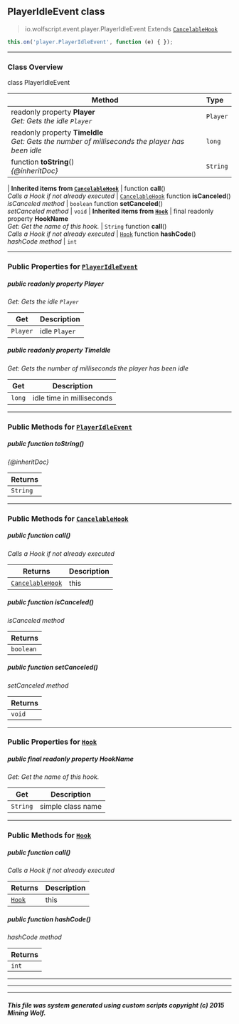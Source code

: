 ## PlayerIdleEvent __class__

>io.wolfscript.event.player.PlayerIdleEvent
>Extends [`CancelableHook`](../../hook/CancelableHook.md)
``` javascript
this.on('player.PlayerIdleEvent', function (e) { });
```


---

### Class Overview

class PlayerIdleEvent

Method | Type   
--- | :--- 
 readonly property __Player__ <br> _Get: Gets the idle `Player`_ | `Player`
 readonly property __TimeIdle__ <br> _Get: Gets the number of milliseconds the player has been idle_ | `long`
 function __toString__() <br> _{@inheritDoc}_ | `String`
 |
__Inherited items from [`CancelableHook`](../../hook/CancelableHook.md)__ |
 function __call__() <br> _Calls a Hook if not already executed_ | [`CancelableHook`](../../hook/CancelableHook.md)
 function __isCanceled__() <br> _isCanceled method_ | `boolean`
 function __setCanceled__() <br> _setCanceled method_ | `void`
 |
__Inherited items from [`Hook`](../../hook/Hook.md)__ |
final readonly property __HookName__ <br> _Get: Get the name of this hook._ | `String`
 function __call__() <br> _Calls a Hook if not already executed_ | [`Hook`](../../hook/Hook.md)
 function __hashCode__() <br> _hashCode method_ | `int`







---


### Public Properties for [`PlayerIdleEvent`](PlayerIdleEvent.md)

##### <a id='player'></a>public  readonly property __Player__

_Get: Gets the idle `Player`_

Get | Description
--- | --- 
`Player` | idle `Player`



##### <a id='timeidle'></a>public  readonly property __TimeIdle__

_Get: Gets the number of milliseconds the player has been idle_

Get | Description
--- | --- 
`long` | idle time in milliseconds



---

### Public Methods for [`PlayerIdleEvent`](PlayerIdleEvent.md)

##### <a id='tostring'></a>public  function __toString__()

_{@inheritDoc}_

Returns | 
--- | 
`String` |


---

### Public Methods for [`CancelableHook`](../../hook/CancelableHook.md)

##### <a id='call'></a>public  function __call__()

_Calls a Hook if not already executed_

Returns | Description
--- | --- 
[`CancelableHook`](../../hook/CancelableHook.md) | this


##### <a id='iscanceled'></a>public  function __isCanceled__()

_isCanceled method_

Returns | 
--- | 
`boolean` |


##### <a id='setcanceled'></a>public  function __setCanceled__()

_setCanceled method_

Returns | 
--- | 
`void` |


---

### Public Properties for [`Hook`](../../hook/Hook.md)

##### <a id='hookname'></a>public final readonly property __HookName__

_Get: Get the name of this hook._

Get | Description
--- | --- 
`String` | simple class name



---

### Public Methods for [`Hook`](../../hook/Hook.md)

##### <a id='call'></a>public  function __call__()

_Calls a Hook if not already executed_

Returns | Description
--- | --- 
[`Hook`](../../hook/Hook.md) | this


##### <a id='hashcode'></a>public  function __hashCode__()

_hashCode method_

Returns | 
--- | 
`int` |


---


---


---


##### This file was system generated using custom scripts copyright (c) 2015 Mining Wolf.
	

